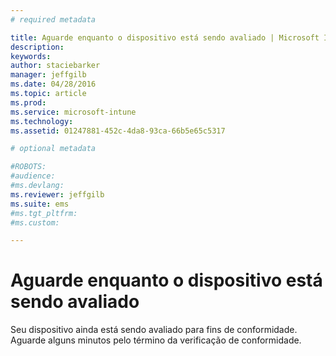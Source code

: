 ```yaml
---
# required metadata

title: Aguarde enquanto o dispositivo está sendo avaliado | Microsoft Intune
description:
keywords:
author: staciebarker
manager: jeffgilb
ms.date: 04/28/2016
ms.topic: article
ms.prod:
ms.service: microsoft-intune
ms.technology:
ms.assetid: 01247881-452c-4da8-93ca-66b5e65c5317

# optional metadata

#ROBOTS:
#audience:
#ms.devlang:
ms.reviewer: jeffgilb
ms.suite: ems
#ms.tgt_pltfrm:
#ms.custom:

---
```


# Aguarde enquanto o dispositivo está sendo avaliado
Seu dispositivo ainda está sendo avaliado para fins de conformidade. Aguarde alguns minutos pelo término da verificação de conformidade.



<!--HONumber=May16_HO1-->


